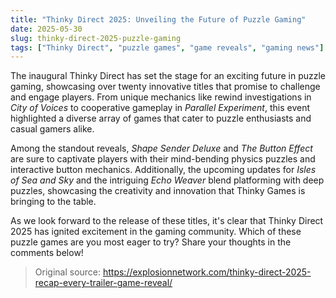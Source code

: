 ```yaml
---
title: "Thinky Direct 2025: Unveiling the Future of Puzzle Gaming"
date: 2025-05-30
slug: thinky-direct-2025-puzzle-gaming
tags: ["Thinky Direct", "puzzle games", "game reveals", "gaming news"]
---
```


The inaugural Thinky Direct has set the stage for an exciting future in puzzle gaming, showcasing over twenty innovative titles that promise to challenge and engage players. From unique mechanics like rewind investigations in *City of Voices* to cooperative gameplay in *Parallel Experiment*, this event highlighted a diverse array of games that cater to puzzle enthusiasts and casual gamers alike.

Among the standout reveals, *Shape Sender Deluxe* and *The Button Effect* are sure to captivate players with their mind-bending physics puzzles and interactive button mechanics. Additionally, the upcoming updates for *Isles of Sea and Sky* and the intriguing *Echo Weaver* blend platforming with deep puzzles, showcasing the creativity and innovation that Thinky Games is bringing to the table.

As we look forward to the release of these titles, it's clear that Thinky Direct 2025 has ignited excitement in the gaming community. Which of these puzzle games are you most eager to try? Share your thoughts in the comments below!

> Original source: https://explosionnetwork.com/thinky-direct-2025-recap-every-trailer-game-reveal/